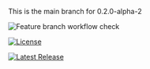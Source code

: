 This is the main branch for 0.2.0-alpha-2

![Feature branch workflow check](https://img.shields.io/github/actions/workflow/status/ElementalNinja/GroupProject/main.yml?branch=feature%2Fview-record&label=Build%20Status&logo=githubactions&logoColor=white&style=for-the-badge)

[![License](https://img.shields.io/github/license/ElementalNinja/devops?style=for-the-badge&label=License&logo=github&logoColor=white)](https://github.com/ElementalNinja/devops/blob/master/LICENSE)

[![Latest Release](https://img.shields.io/github/v/release/ElementalNinja/devops?style=for-the-badge&include_prereleases&label=Latest%20Release&logo=github&logoColor=white)](https://github.com/ElementalNinja/devops/releases)
